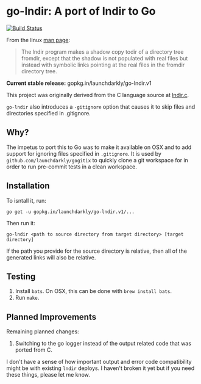 # go-lndir: A port of lndir to Go

[![Build Status](https://travis-ci.org/launchdarkly/go-lndir.svg?branch=master)](https://travis-ci.org/launchdarkly/go-lndir)


From the linux [man page](http://www.xfree86.org/4.3.0/lndir.1.html):

> The lndir program makes a shadow copy todir of a directory tree fromdir, except that the shadow is not populated with real files but instead with symbolic links pointing at the real files in the fromdir directory tree.

**Current stable release:** gopkg.in/launchdarkly/go-lndir.v1

This project was originally derived from the C language source at [lndir.c](https://opensource.apple.com/source/X11misc/X11misc-10.1/lndir/lndir-1.0.1/lndir.c). 

`go-lndir` also introduces a `-gitignore` option that causes it to skip files and directories specified in .gitignore.

## Why?

The impetus to port this to Go was to make it available on OSX and to add support for ignoring files specified in `.gitignore`.  It is used by `github.com/launchdarkly/gogitix` to quickly clone a git workspace for in order to run pre-commit tests in a clean workspace.

## Installation

To isntall it, run:

```
go get -u gopkg.in/launchdarkly/go-lndir.v1/...
```

Then run it:

```
go-lndir <path to source directory from target directory> [target directory]
```

If the path you provide for the source directory is relative, then all of the generated links will also be relative.  

## Testing

1. Install `bats`.  On OSX, this can be done with ```brew install bats```.
2. Run `make`.

## Planned Improvements

Remaining planned changes:

1. Switching to the go logger instead of the output related code that was ported from C.

I don't have a sense of how important output and error code compatibility might be with existing `lndir` deploys.  I haven't broken it yet but if you need these things, please let me know.


  
